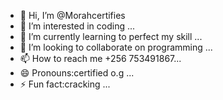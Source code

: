 - 👋 Hi, I’m @Morahcertifies
- 👀 I’m interested in coding ...
- 🌱 I’m currently learning to perfect my skill  ...
- 💞️ I’m looking to collaborate on programming  ...
- 📫 How to reach me +256 753491867...
- 😄 Pronouns:certified o.g ...
- ⚡ Fun fact:cracking  ...

<!---
Morahcertifies/Morahcertifies is a ✨ special ✨ repository because its `README.md` (this file) appears on your GitHub profile.
You can click the Preview link to take a look at your changes.
--->
